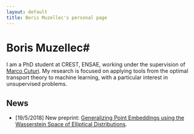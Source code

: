 ```yaml
---
layout: default
title: Boris Muzellec's personal page
---
```


# Boris Muzellec#

I am a PhD student at CREST, ENSAE, working under the supervision of [Marco Cuturi](http://marcocuturi.net). My research is focused on applying tools from the optimal transport theory to machine learning, with a particular interest in unsupervised problems.

## News ##

* [19/5/2018] New preprint: [Generalizing Point Embeddings using the Wasserstein Space of Elliptical Distributions](https://arxiv.org/abs/1805.07594).

